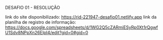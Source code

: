 DESAFIO 01 - RESOLUÇÃO

link do site disponibilizado: https://rid-221947-desafio01.netlify.app
link da planilha de registro de informação: https://docs.google.com/spreadsheets/d/1WG2Q5cZARmiESyRp0Xt1rQgwfU1Sdv8NPpXn26ElpI4/edit?gid=0#gid=0
